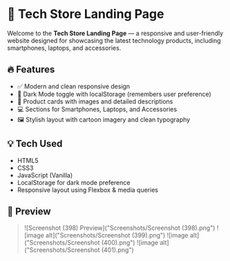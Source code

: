 # 🛒 Tech Store Landing Page

Welcome to the **Tech Store Landing Page** — a responsive and user-friendly website designed for showcasing the latest technology products, including smartphones, laptops, and accessories.

## 🔥 Features

- ✅ Modern and clean responsive design
- 🌙 Dark Mode toggle with localStorage (remembers user preference)
- 📱 Product cards with images and detailed descriptions
- 💻 Sections for Smartphones, Laptops, and Accessories
- 🖼️ Stylish layout with cartoon imagery and clean typography

## 💡 Tech Used

- HTML5  
- CSS3  
- JavaScript (Vanilla)  
- LocalStorage for dark mode preference  
- Responsive layout using Flexbox & media queries

## 📸 Preview

> ![Screenshot (398) Preview]("Screenshots/Screenshot (398).png")
> ![image alt]("Screenshots/Screenshot (399).png")
> ![image alt]("Screenshots/Screenshot (400).png")
> ![image alt]("Screenshots/Screenshot (401).png")  



